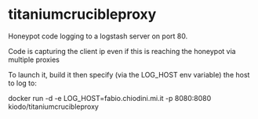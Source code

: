 # titaniumcrucibleproxy
Honeypot code logging to a logstash server on port 80.

Code is capturing the client ip even if this is reaching the honeypot via multiple proxies

To launch it, build it then specify (via the LOG_HOST env variable) the host to log to:

docker run -d -e LOG_HOST=fabio.chiodini.mi.it -p 8080:8080 kiodo/titaniumcrucibleproxy
